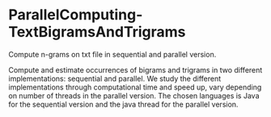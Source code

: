 # ParallelComputing-TextBigramsAndTrigrams
Compute n-grams on txt file in sequential and parallel version.


Compute and estimate occurrences of bigrams and trigrams in two different implementations: sequential and parallel. 
We study the different implementations through computational time and speed up, vary depending on number of threads in the parallel version. 
The chosen languages is Java for the sequential version and the java thread for the parallel version. 
